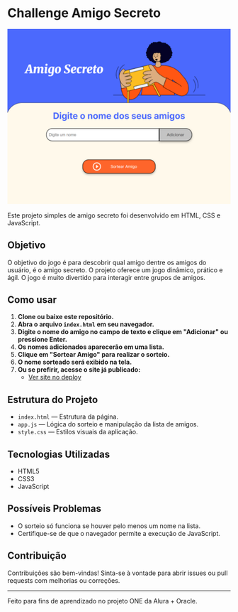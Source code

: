 # Challenge Amigo Secreto

![Print do site Amigo Secreto](assets/Captura%20do%20site.png)

Este projeto simples de amigo secreto foi desenvolvido em HTML, CSS e JavaScript.

## Objetivo

O objetivo do jogo é para descobrir qual amigo dentre os amigos do usuário, é o amigo secreto.
O projeto oferece um jogo dinâmico, prático e ágil.
O jogo é muito divertido para interagir entre grupos de amigos.

## Como usar

1. **Clone ou baixe este repositório.**
2. **Abra o arquivo `index.html` em seu navegador.**
3. **Digite o nome do amigo no campo de texto e clique em "Adicionar" ou pressione Enter.**
4. **Os nomes adicionados aparecerão em uma lista.**
5. **Clique em "Sortear Amigo" para realizar o sorteio.**
6. **O nome sorteado será exibido na tela.**
7. **Ou se prefirir, acesse o site já publicado:**
   - [Ver site no deploy](https://ismaelblog.github.io/challenge-amigo-secreto/)

## Estrutura do Projeto

- `index.html` — Estrutura da página.
- `app.js` — Lógica do sorteio e manipulação da lista de amigos.
- `style.css` — Estilos visuais da aplicação.

## Tecnologias Utilizadas

- HTML5
- CSS3
- JavaScript

## Possíveis Problemas

- O sorteio só funciona se houver pelo menos um nome na lista.
- Certifique-se de que o navegador permite a execução de JavaScript.

## Contribuição

Contribuições são bem-vindas! Sinta-se à vontade para abrir issues ou pull requests com melhorias ou correções.

---

Feito para fins de aprendizado no projeto ONE da Alura + Oracle.